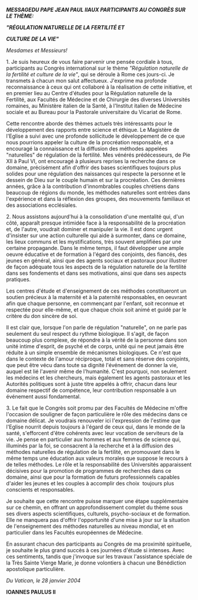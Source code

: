 ***MESSAGE******DU PAPE JEAN PAUL II******AUX PARTICIPANTS AU CONGRÈS SUR LE THÈME:***

***"RÉGULATION NATURELLE DE LA FERTILITÉ ET***

***CULTURE DE LA VIE"***

*Mesdames et Messieurs!*

1. Je suis heureux de vous faire parvenir une pensée cordiale à tous, participants au Congrès international sur le thème *"Régulation naturelle de la fertilité et culture de la vie"*, qui se déroule à Rome ces jours-ci. Je transmets à chacun mon salut affectueux. J'exprime ma profonde reconnaissance à ceux qui ont collaboré à la réalisation de cette initiative, et en premier lieu au Centre d'études pour la Régulation naturelle de la Fertilité, aux Facultés de Médecine et de Chirurgie des diverses Universités romaines, au Ministère italien de la Santé, à l'Institut italien de Médecine sociale et au Bureau pour la Pastorale universitaire du Vicariat de Rome.

Cette rencontre aborde des thèmes actuels très intéressants pour le développement des rapports entre science et éthique. Le Magistère de l'Eglise a suivi avec une profonde sollicitude le développement de ce que nous pourrions appeler la culture de la procréation responsable, et a encouragé la connaissance et la diffusion des méthodes appelées "naturelles" de régulation de la fertilité. Mes vénérés prédécesseurs, de Pie XII à Paul VI, ont encouragé à plusieurs reprises la recherche dans ce domaine, précisément afin d'offrir des bases scientifiques toujours plus solides pour une régulation des naissances qui respecte la personne et le dessein de Dieu sur le couple humain et sur la procréation. Ces dernières années, grâce à la contribution d'innombrables couples chrétiens dans beaucoup de régions du monde, les méthodes naturelles sont entrées dans l'expérience et dans la réflexion des groupes, des mouvements familiaux et des associations ecclésiales.

2. Nous assistons aujourd'hui à la consolidation d'une mentalité qui, d'un côté, apparaît presque intimidée face à la responsabilité de la procréation et, de l'autre, voudrait dominer et manipuler la vie. Il est donc urgent d'insister sur une action culturelle qui aide à surmonter, dans ce domaine, les lieux communs et les mystifications, très souvent amplifiées par une certaine propagande. Dans le même temps, il faut développer une ample oeuvre éducative et de formation à l'égard des conjoints, des fiancés, des jeunes en général, ainsi que des agents sociaux et pastoraux pour illustrer de façon adéquate tous les aspects de la régulation naturelle de la fertilité dans ses fondements et dans ses motivations, ainsi que dans ses aspects pratiques.

Les centres d'étude et d'enseignement de ces méthodes constitueront un soutien précieux à la maternité et à la paternité responsables, en oeuvrant afin que chaque personne, en commençant par l'enfant, soit reconnue et respectée pour elle-même, et que chaque choix soit animé et guidé par le critère du don sincère de soi.

Il est clair que, lorsque l'on parle de régulation "naturelle", on ne parle pas seulement du seul respect du rythme biologique. Il s'agit, de façon beaucoup plus complexe, de répondre à la vérité de la personne dans son unité intime d'esprit, de psyché et de corps, unité qui ne peut jamais être réduite à un simple ensemble de mécanismes biologiques. Ce n'est que dans le contexte de l'amour réciproque, total et sans réserve des conjoints, que peut être vécu dans toute sa dignité l'événement de donner la vie, auquel est lié l'avenir même de l'humanité. C'est pourquoi, non seulement les médecins et les chercheurs, mais également les agents pastoraux et les Autorités politiques sont à juste titre appelés à offrir, chacun dans leur domaine respectif de compétence, leur contribution responsable à un événement aussi fondamental.

3. Le fait que le Congrès soit promu par des Facultés de Médecine m'offre l'occasion de souligner de façon particulière le rôle des médecins dans ce domaine délicat. Je voudrais renouveler ici l'expression de l'estime que l'Eglise nourrit depuis toujours à l'égard de ceux qui, dans le monde de la santé, s'efforcent d'être cohérents avec leur vocation de serviteurs de la vie. Je pense en particulier aux hommes et aux femmes de science qui, illuminés par la foi, se consacrent à la recherche et à la diffusion des méthodes naturelles de régulation de la fertilité, en promouvant dans le même temps une éducation aux valeurs morales que suppose le recours à de telles méthodes. Le rôle et la responsabilité des Universités apparaissent décisives pour la promotion de programmes de recherches dans ce domaine, ainsi que pour la formation de futurs professionnels capables d'aider les jeunes et les couples à accomplir des choix  toujours plus conscients et responsables.

Je souhaite que cette rencontre puisse marquer une étape supplémentaire sur ce chemin, en offrant un approfondissement complet du thème sous ses divers aspects scientifiques, culturels, psycho-sociaux et de formation. Elle ne manquera pas d'offrir l'opportunité d'une mise à jour sur la situation de l'enseignement des méthodes naturelles au niveau mondial, et en particulier dans les Facultés européennes de Médecine.

En assurant chacun des participants au Congrès de ma proximité spirituelle, je souhaite le plus grand succès à ces journées d'étude si intenses. Avec ces sentiments, tandis que j'invoque sur les travaux l'assistance spéciale de la Très Sainte Vierge Marie, je donne volontiers à chacun une Bénédiction apostolique particulière.

*Du Vatican, le 28 janvier 2004*

**IOANNES PAULUS II**